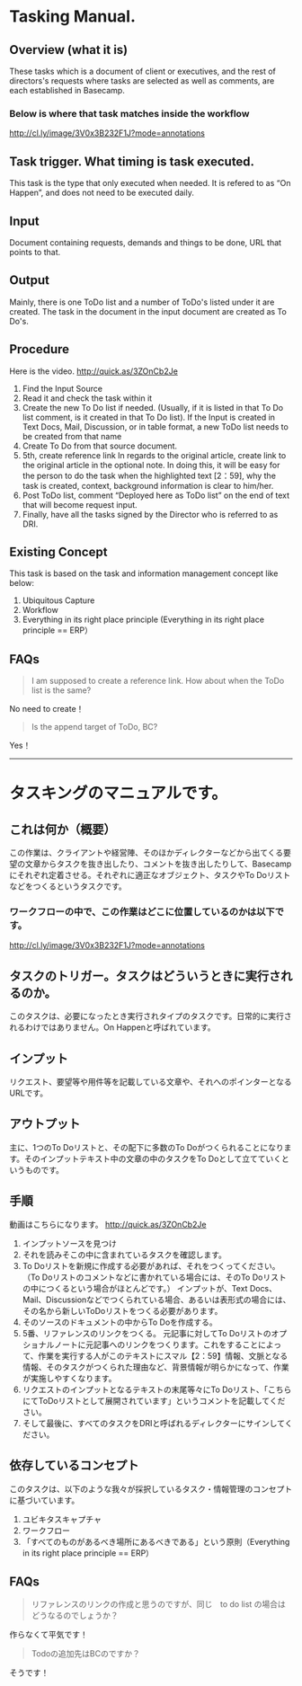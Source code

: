 # Tasking Manual.
## Overview (what it is)
These tasks which is a document of client or executives, and the rest of directors's requests where tasks are selected as well as comments, are each established in Basecamp. 
### Below is where that task matches inside the workflow
http://cl.ly/image/3V0x3B232F1J?mode=annotations
## Task trigger. What timing is task executed.
This task is the type that only executed when needed. It is refered to as “On Happen”, and does not need to be executed daily.

## Input
Document containing requests, demands and things to be done, URL that points to that.

## Output
Mainly, there is one ToDo list and a number of ToDo's listed under it are created.  The task in the document in the input document are created as To Do's.

## Procedure
Here is the video.
http://quick.as/3ZOnCb2Je

1. Find the Input Source
2. Read it and check the task within it
3. Create the new To Do list if needed. (Usually, if it is listed in that To Do list comment, is it created in that To Do list). If the Input is created in Text Docs, Mail, Discussion, or in table format, a new ToDo list needs to be created from that name
4. Create To Do from that source document.
5. 5th, create reference link
In regards to the original article, create link to the original article in the optional note. In doing this, it will be easy for the person to do the task when the highlighted text [2：59], why the task is created, context, background information is clear to him/her.
6. Post ToDo list, comment “Deployed here as ToDo list” on the end of text that will become request input.
7. Finally, have all the tasks signed by the Director who is referred to as DRI.

## Existing Concept
This task is based on the task and information management concept like below:

1. Ubiquitous Capture
2. Workflow
3. Everything in its right place principle (Everything in its right place principle == ERP）

## FAQs

> I am supposed to create a reference link. How about when the ToDo list is the same?

No need to create！

> Is the append target of ToDo, BC?

Yes！

----

# タスキングのマニュアルです。
## これは何か（概要）
この作業は、クライアントや経営陣、そのほかディレクターなどから出てくる要望の文章からタスクを抜き出したり、コメントを抜き出したりして、Basecampにそれぞれ定着させる。それぞれに適正なオブジェクト、タスクやTo Doリストなどをつくるというタスクです。
### ワークフローの中で、この作業はどこに位置しているのかは以下です。
http://cl.ly/image/3V0x3B232F1J?mode=annotations
## タスクのトリガー。タスクはどういうときに実行されるのか。
このタスクは、必要になったとき実行されタイプのタスクです。日常的に実行されるわけではありません。On Happenと呼ばれています。

## インプット
リクエスト、要望等や用件等を記載している文章や、それへのポインターとなるURLです。

## アウトプット
主に、1つのTo Doリストと、その配下に多数のTo Doがつくられることになります。そのインプットテキスト中の文章の中のタスクをTo Doとして立てていくというものです。

## 手順
動画はこちらになります。
http://quick.as/3ZOnCb2Je

1. インプットソースを見つけ
2. それを読みそこの中に含まれているタスクを確認します。
3. To Doリストを新規に作成する必要があれば、それをつくってください。
（To Doリストのコメントなどに書かれている場合には、そのTo Doリストの中につくるという場合がほとんどです。）
インプットが、Text Docs、Mail、Discussionなどでつくられている場合、あるいは表形式の場合には、その名から新しいToDoリストをつくる必要があります。
4. そのソースのドキュメントの中からTo Doを作成する。
5. 5番、リファレンスのリンクをつくる。
元記事に対してTo Doリストのオプショナルノートに元記事へのリンクをつくります。これをすることによって、作業を実行する人がこのテキストにスマル【2：59】情報、文脈となる情報、そのタスクがつくられた理由など、背景情報が明らかになって、作業が実施しやすくなります。
6. リクエストのインプットとなるテキストの末尾等々にTo Doリスト、「こちらにてToDoリストとして展開されています」というコメントを記載してください。
7. そして最後に、すべてのタスクをDRIと呼ばれるディレクターにサインしてください。

## 依存しているコンセプト
このタスクは、以下のような我々が採択しているタスク・情報管理のコンセプトに基づいています。

1. ユビキタスキャプチャ
2. ワークフロー
3. 「すべてのものがあるべき場所にあるべきである」という原則（Everything in its right place principle == ERP）

## FAQs

> リファレンスのリンクの作成と思うのですが、同じ　to do list の場合はどうなるのでしょうか？

作らなくて平気です！

> Todoの追加先はBCのですか？

そうです！





